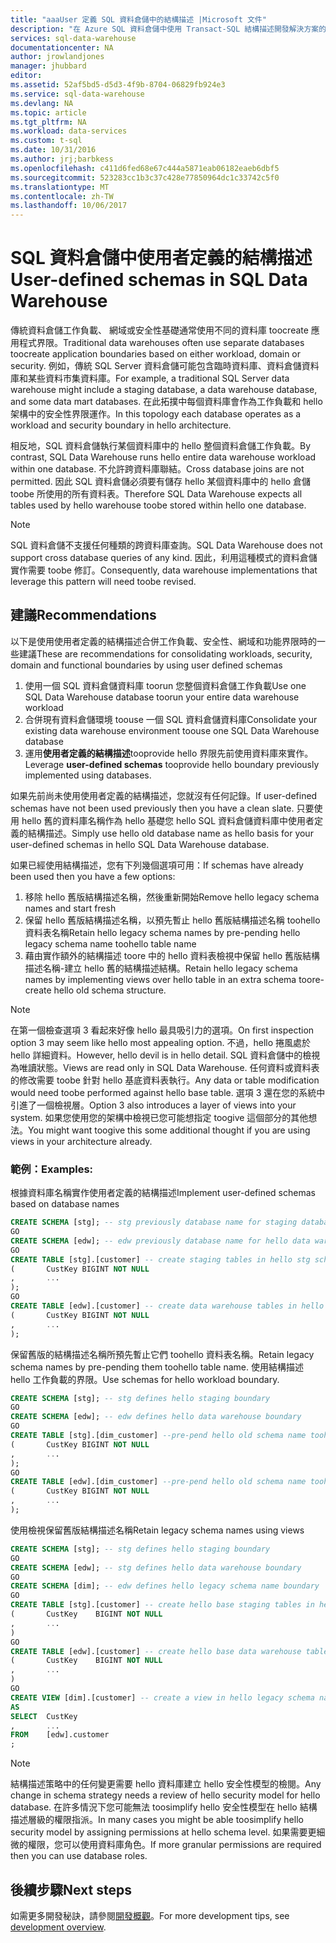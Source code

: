 ```yaml
---
title: "aaaUser 定義 SQL 資料倉儲中的結構描述 |Microsoft 文件"
description: "在 Azure SQL 資料倉儲中使用 Transact-SQL 結構描述開發解決方案的秘訣。"
services: sql-data-warehouse
documentationcenter: NA
author: jrowlandjones
manager: jhubbard
editor: 
ms.assetid: 52af5bd5-d5d3-4f9b-8704-06829fb924e3
ms.service: sql-data-warehouse
ms.devlang: NA
ms.topic: article
ms.tgt_pltfrm: NA
ms.workload: data-services
ms.custom: t-sql
ms.date: 10/31/2016
ms.author: jrj;barbkess
ms.openlocfilehash: c411d6fed68e67c444a5871eab06182eaeb6dbf5
ms.sourcegitcommit: 523283cc1b3c37c428e77850964dc1c33742c5f0
ms.translationtype: MT
ms.contentlocale: zh-TW
ms.lasthandoff: 10/06/2017
---
```

# <a name="user-defined-schemas-in-sql-data-warehouse"></a><span data-ttu-id="c6134-103">SQL 資料倉儲中使用者定義的結構描述</span><span class="sxs-lookup"><span data-stu-id="c6134-103">User-defined schemas in SQL Data Warehouse</span></span>
<span data-ttu-id="c6134-104">傳統資料倉儲工作負載、 網域或安全性基礎通常使用不同的資料庫 toocreate 應用程式界限。</span><span class="sxs-lookup"><span data-stu-id="c6134-104">Traditional data warehouses often use separate databases toocreate application boundaries based on either workload, domain or security.</span></span> <span data-ttu-id="c6134-105">例如，傳統 SQL Server 資料倉儲可能包含臨時資料庫、資料倉儲資料庫和某些資料市集資料庫。</span><span class="sxs-lookup"><span data-stu-id="c6134-105">For example, a traditional SQL Server data warehouse might include a staging database, a data warehouse database, and some data mart databases.</span></span> <span data-ttu-id="c6134-106">在此拓撲中每個資料庫會作為工作負載和 hello 架構中的安全性界限運作。</span><span class="sxs-lookup"><span data-stu-id="c6134-106">In this topology each database operates as a workload and security boundary in hello architecture.</span></span>

<span data-ttu-id="c6134-107">相反地，SQL 資料倉儲執行某個資料庫中的 hello 整個資料倉儲工作負載。</span><span class="sxs-lookup"><span data-stu-id="c6134-107">By contrast, SQL Data Warehouse runs hello entire data warehouse workload within one database.</span></span> <span data-ttu-id="c6134-108">不允許跨資料庫聯結。</span><span class="sxs-lookup"><span data-stu-id="c6134-108">Cross database joins are not permitted.</span></span> <span data-ttu-id="c6134-109">因此 SQL 資料倉儲必須要有儲存 hello 某個資料庫中的 hello 倉儲 toobe 所使用的所有資料表。</span><span class="sxs-lookup"><span data-stu-id="c6134-109">Therefore SQL Data Warehouse expects all tables used by hello warehouse toobe stored within hello one database.</span></span>

> [!NOTE]
> <span data-ttu-id="c6134-110">SQL 資料倉儲不支援任何種類的跨資料庫查詢。</span><span class="sxs-lookup"><span data-stu-id="c6134-110">SQL Data Warehouse does not support cross database queries of any kind.</span></span> <span data-ttu-id="c6134-111">因此，利用這種模式的資料倉儲實作需要 toobe 修訂。</span><span class="sxs-lookup"><span data-stu-id="c6134-111">Consequently, data warehouse implementations that leverage this pattern will need toobe revised.</span></span>
> 
> 

## <a name="recommendations"></a><span data-ttu-id="c6134-112">建議</span><span class="sxs-lookup"><span data-stu-id="c6134-112">Recommendations</span></span>
<span data-ttu-id="c6134-113">以下是使用使用者定義的結構描述合併工作負載、安全性、網域和功能界限時的一些建議</span><span class="sxs-lookup"><span data-stu-id="c6134-113">These are recommendations for consolidating workloads, security, domain and functional boundaries by using user defined schemas</span></span>

1. <span data-ttu-id="c6134-114">使用一個 SQL 資料倉儲資料庫 toorun 您整個資料倉儲工作負載</span><span class="sxs-lookup"><span data-stu-id="c6134-114">Use one SQL Data Warehouse database toorun your entire data warehouse workload</span></span>
2. <span data-ttu-id="c6134-115">合併現有資料倉儲環境 toouse 一個 SQL 資料倉儲資料庫</span><span class="sxs-lookup"><span data-stu-id="c6134-115">Consolidate your existing data warehouse environment toouse one SQL Data Warehouse database</span></span>
3. <span data-ttu-id="c6134-116">運用**使用者定義的結構描述**tooprovide hello 界限先前使用資料庫來實作。</span><span class="sxs-lookup"><span data-stu-id="c6134-116">Leverage **user-defined schemas** tooprovide hello boundary previously implemented using databases.</span></span>

<span data-ttu-id="c6134-117">如果先前尚未使用使用者定義的結構描述，您就沒有任何記錄。</span><span class="sxs-lookup"><span data-stu-id="c6134-117">If user-defined schemas have not been used previously then you have a clean slate.</span></span> <span data-ttu-id="c6134-118">只要使用 hello 舊的資料庫名稱作為 hello 基礎您 hello SQL 資料倉儲資料庫中使用者定義的結構描述。</span><span class="sxs-lookup"><span data-stu-id="c6134-118">Simply use hello old database name as hello basis for your user-defined schemas in hello SQL Data Warehouse database.</span></span>

<span data-ttu-id="c6134-119">如果已經使用結構描述，您有下列幾個選項可用：</span><span class="sxs-lookup"><span data-stu-id="c6134-119">If schemas have already been used then you have a few options:</span></span>

1. <span data-ttu-id="c6134-120">移除 hello 舊版結構描述名稱，然後重新開始</span><span class="sxs-lookup"><span data-stu-id="c6134-120">Remove hello legacy schema names and start fresh</span></span>
2. <span data-ttu-id="c6134-121">保留 hello 舊版結構描述名稱，以預先暫止 hello 舊版結構描述名稱 toohello 資料表名稱</span><span class="sxs-lookup"><span data-stu-id="c6134-121">Retain hello legacy schema names by pre-pending hello legacy schema name toohello table name</span></span>
3. <span data-ttu-id="c6134-122">藉由實作額外的結構描述 toore 中的 hello 資料表檢視中保留 hello 舊版結構描述名稱-建立 hello 舊的結構描述結構。</span><span class="sxs-lookup"><span data-stu-id="c6134-122">Retain hello legacy schema names by implementing views over hello table in an extra schema toore-create hello old schema structure.</span></span>

> [!NOTE]
> <span data-ttu-id="c6134-123">在第一個檢查選項 3 看起來好像 hello 最具吸引力的選項。</span><span class="sxs-lookup"><span data-stu-id="c6134-123">On first inspection option 3 may seem like hello most appealing option.</span></span> <span data-ttu-id="c6134-124">不過，hello 捲風處於 hello 詳細資料。</span><span class="sxs-lookup"><span data-stu-id="c6134-124">However, hello devil is in hello detail.</span></span> <span data-ttu-id="c6134-125">SQL 資料倉儲中的檢視為唯讀狀態。</span><span class="sxs-lookup"><span data-stu-id="c6134-125">Views are read only in SQL Data Warehouse.</span></span> <span data-ttu-id="c6134-126">任何資料或資料表的修改需要 toobe 針對 hello 基底資料表執行。</span><span class="sxs-lookup"><span data-stu-id="c6134-126">Any data or table modification would need toobe performed against hello base table.</span></span> <span data-ttu-id="c6134-127">選項 3 還在您的系統中引進了一個檢視層。</span><span class="sxs-lookup"><span data-stu-id="c6134-127">Option 3 also introduces a layer of views into your system.</span></span> <span data-ttu-id="c6134-128">如果您使用您的架構中檢視已您可能想指定 toogive 這個部分的其他想法。</span><span class="sxs-lookup"><span data-stu-id="c6134-128">You might want toogive this some additional thought if you are using views in your architecture already.</span></span>
> 
> 

### <a name="examples"></a><span data-ttu-id="c6134-129">範例：</span><span class="sxs-lookup"><span data-stu-id="c6134-129">Examples:</span></span>
<span data-ttu-id="c6134-130">根據資料庫名稱實作使用者定義的結構描述</span><span class="sxs-lookup"><span data-stu-id="c6134-130">Implement user-defined schemas based on database names</span></span>

```sql
CREATE SCHEMA [stg]; -- stg previously database name for staging database
GO
CREATE SCHEMA [edw]; -- edw previously database name for hello data warehouse
GO
CREATE TABLE [stg].[customer] -- create staging tables in hello stg schema
(       CustKey BIGINT NOT NULL
,       ...
);
GO
CREATE TABLE [edw].[customer] -- create data warehouse tables in hello edw schema
(       CustKey BIGINT NOT NULL
,       ...
);
```

<span data-ttu-id="c6134-131">保留舊版的結構描述名稱所預先暫止它們 toohello 資料表名稱。</span><span class="sxs-lookup"><span data-stu-id="c6134-131">Retain legacy schema names by pre-pending them toohello table name.</span></span> <span data-ttu-id="c6134-132">使用結構描述 hello 工作負載的界限。</span><span class="sxs-lookup"><span data-stu-id="c6134-132">Use schemas for hello workload boundary.</span></span>

```sql
CREATE SCHEMA [stg]; -- stg defines hello staging boundary
GO
CREATE SCHEMA [edw]; -- edw defines hello data warehouse boundary
GO
CREATE TABLE [stg].[dim_customer] --pre-pend hello old schema name toohello table and create in hello staging boundary
(       CustKey BIGINT NOT NULL
,       ...
);
GO
CREATE TABLE [edw].[dim_customer] --pre-pend hello old schema name toohello table and create in hello data warehouse boundary
(       CustKey BIGINT NOT NULL
,       ...
);
```

<span data-ttu-id="c6134-133">使用檢視保留舊版結構描述名稱</span><span class="sxs-lookup"><span data-stu-id="c6134-133">Retain legacy schema names using views</span></span>

```sql
CREATE SCHEMA [stg]; -- stg defines hello staging boundary
GO
CREATE SCHEMA [edw]; -- stg defines hello data warehouse boundary
GO
CREATE SCHEMA [dim]; -- edw defines hello legacy schema name boundary
GO
CREATE TABLE [stg].[customer] -- create hello base staging tables in hello staging boundary
(       CustKey    BIGINT NOT NULL
,       ...
)
GO
CREATE TABLE [edw].[customer] -- create hello base data warehouse tables in hello data warehouse boundary
(       CustKey    BIGINT NOT NULL
,       ...
)
GO
CREATE VIEW [dim].[customer] -- create a view in hello legacy schema name boundary for presentation consistency purposes only
AS
SELECT  CustKey
,       ...
FROM    [edw].customer
;
```

> [!NOTE]
> <span data-ttu-id="c6134-134">結構描述策略中的任何變更需要 hello 資料庫建立 hello 安全性模型的檢閱。</span><span class="sxs-lookup"><span data-stu-id="c6134-134">Any change in schema strategy needs a review of hello security model for hello database.</span></span> <span data-ttu-id="c6134-135">在許多情況下您可能無法 toosimplify hello 安全性模型在 hello 結構描述層級的權限指派。</span><span class="sxs-lookup"><span data-stu-id="c6134-135">In many cases you might be able toosimplify hello security model by assigning permissions at hello schema level.</span></span> <span data-ttu-id="c6134-136">如果需要更細微的權限，您可以使用資料庫角色。</span><span class="sxs-lookup"><span data-stu-id="c6134-136">If more granular permissions are required then you can use database roles.</span></span>
> 
> 

## <a name="next-steps"></a><span data-ttu-id="c6134-137">後續步驟</span><span class="sxs-lookup"><span data-stu-id="c6134-137">Next steps</span></span>
<span data-ttu-id="c6134-138">如需更多開發秘訣，請參閱[開發概觀][development overview]。</span><span class="sxs-lookup"><span data-stu-id="c6134-138">For more development tips, see [development overview][development overview].</span></span>

<!--Image references-->

<!--Article references-->
[development overview]: sql-data-warehouse-overview-develop.md

<!--MSDN references-->

<!--Other Web references-->
